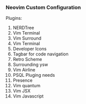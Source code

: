 ### Neovim Custom Configuration

Plugins: 
1. NERDTree
2. Vim Terminal
3. Vim Surround
4. Vim Terminal
5. Developer Icons
6. Tagbar for code navigation
7. Retro Scheme
8. Surrounding ysw
9. Vim Airline
10. PSQL Pluging needs
11. Presence
12. Vim quantum
13. Vim JSX
14. Vim Javascript
